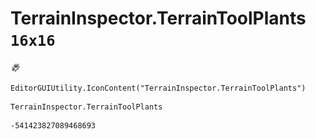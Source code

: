 # TerrainInspector.TerrainToolPlants `16x16`
<img src="/img/TerrainInspector.TerrainToolPlants.png" width=16 height=16>

``` CSharp
EditorGUIUtility.IconContent("TerrainInspector.TerrainToolPlants")
```
```
TerrainInspector.TerrainToolPlants
```
```
-541423827089468693
```
